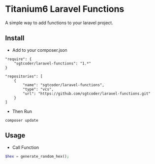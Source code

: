 # Titanium6 Laravel Functions #

A simple way to add functions to your laravel project.

## Install ##
- Add to your composer.json
```
"require": {
    "sgtcoder/laravel-functions": "1.*"
}

"repositories": [
    {
        "name": "sgtcoder/laravel-functions",
        "type": "vcs",
        "url": "https://github.com/sgtcoder/laravel-functions.git"
    }
]
```
- Then Run
```
composer update
```

## Usage ##

- Call Function
```php
$hex = generate_random_hex();
```